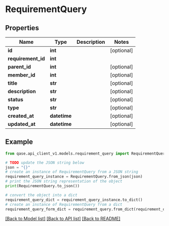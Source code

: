 # RequirementQuery


## Properties

Name | Type | Description | Notes
------------ | ------------- | ------------- | -------------
**id** | **int** |  | [optional] 
**requirement_id** | **int** |  | 
**parent_id** | **int** |  | [optional] 
**member_id** | **int** |  | [optional] 
**title** | **str** |  | [optional] 
**description** | **str** |  | [optional] 
**status** | **str** |  | [optional] 
**type** | **str** |  | [optional] 
**created_at** | **datetime** |  | [optional] 
**updated_at** | **datetime** |  | [optional] 

## Example

```python
from qase.api_client_v1.models.requirement_query import RequirementQuery

# TODO update the JSON string below
json = "{}"
# create an instance of RequirementQuery from a JSON string
requirement_query_instance = RequirementQuery.from_json(json)
# print the JSON string representation of the object
print(RequirementQuery.to_json())

# convert the object into a dict
requirement_query_dict = requirement_query_instance.to_dict()
# create an instance of RequirementQuery from a dict
requirement_query_form_dict = requirement_query.from_dict(requirement_query_dict)
```
[[Back to Model list]](../README.md#documentation-for-models) [[Back to API list]](../README.md#documentation-for-api-endpoints) [[Back to README]](../README.md)


